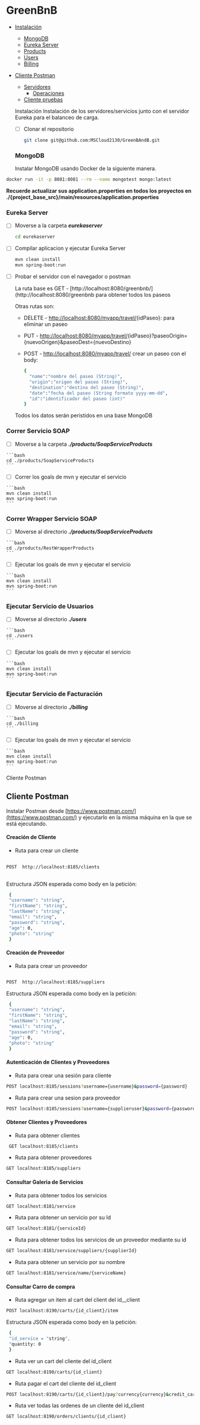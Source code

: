 # GreenBnB

- [Instalación](#heading)
  * [MongoDB](#sub-heading-mongodb)
  * [Eureka Server](#sub-heading-eureka)
  * [Products](#sub-heading-billing)
  * [Users](#sub-heading-users)
  * [Billing](#sub-heading-billing)
- [Cliente Postman](#heading-1)
  * [Servidores](#sub-heading-1)
    + [Operaciones](#sub-sub-heading-1)
  * [Cliente pruebas](#sub-heading-2)

  <a name="heading">Instalación</a>
  Instalación de los servidores/servicios junto con el servidor Eureka para el balanceo de carga.
   - [ ]  Clonar el repositorio

      ```bash
      git clone git@github.com:MSCloud2130/GreenBAndB.git
      ```
      
  <a name="sub-heading-mongodb"></a>
  ### MongoDB
  Instalar MongoDB usando Docker de la siguiente manera. 
```bash
docker run -it -p 8081:8081 --rm --name mongotest mongo:latest

```
**Recuerde actualizar sus application.properties en todos los proyectos en ./{project_base_src}/main/resources/application.properties**

<a name="sub-heading-eureka"></a>
### Eureka Server
  - [ ]  Moverse a la carpeta ***eurekaserver***

      ```bash
      cd eurekaserver
      ```

  - [ ]  Compilar aplicacion y ejecutar Eureka Server

      ```bash
      mvn clean install
	  mvn spring-boot:run
      ```

  - [ ]  Probar el servidor con el navegador o postman

      La ruta base es GET -  [http://localhost:8080/greenbnb/](http://localhost:8080/greenbnb para obtener todos los paseos

      Otras rutas son:

      - DELETE - [http://localhost:8080/myapp/travel/](http://localhost:8080/myapp/travel/){idPaseo}: para eliminar un paseo
      - PUT - [http://localhost:8080/myapp/travel/](http://localhost:8080/myapp/travel/){idPaseo}?paseoOrigin={nuevoOrigen}&paseoDest={nuevoDestino}
      - POST -  [http://localhost:8080/myapp/travel/](http://localhost:8080/myapp/travel/) crear un paseo con el body:

          ```bash
          {
            "name":"nombre del paseo (String)",
            "origin":"origen del paseo (String)",
            "destination":"destino del paseo (String)",
            "date":"fecha del paseo (String formato yyyy-mm-dd",
            "id":"identificador del paseo (int)"
          }
          ```

      Todos los datos serán peristidos en una base MongoDB

 <a name="sub-heading-soap"></a>
  ### Correr Servicio SOAP
  - [ ]  Moverse a la carpeta ***./products/SoapServiceProducts***

    ```bash
    cd ./products/SoapServiceProducts 
    ```
  - [ ]  Correr los goals de mvn y ejecutar el servicio

    ```bash
    mvn clean install
	mvn spring-boot:run
    ```

 <a name="sub-heading-products"></a>
  ### Correr Wrapper Servicio SOAP
  - [ ]  Moverse al directorio ***./products/SoapServiceProducts***

    ```bash
    cd ./products/RestWrapperProducts 
    ```
  - [ ]  Ejecutar los goals de mvn y ejecutar el servicio

    ```bash
    mvn clean install
	mvn spring-boot:run
    ```

<a name="sub-heading-users"></a>
### Ejecutar Servicio de Usuarios
  - [ ]  Moverse al directorio ***./users***

    ```bash
    cd ./users 
    ```
  - [ ]  Ejecutar los goals de mvn y ejecutar el servicio

    ```bash
    mvn clean install
	mvn spring-boot:run
    ```
  
 <a name="sub-heading-billing"></a>
### Ejecutar Servicio de Facturación
  - [ ]  Moverse al directorio ***./billing***

    ```bash
    cd ./billing 
    ```
  - [ ]  Ejecutar los goals de mvn y ejecutar el servicio

    ```bash
    mvn clean install
	mvn spring-boot:run
    ```
  
  <a name="heading-1">Cliente Postman</a>
  ## Cliente Postman
  Instalar Postman desde [https://www.postman.com/](https://www.postman.com/) y ejecutarlo en la misma máquina en la que se está ejecutando.
#### Creación de Cliente
- Ruta para crear un cliente 
```bash
 
POST  http://localhost:8185/clients
 
```
Estructura JSON esperada como body en la petición: 

```bash
 {
 "username": "string",
 "firstName": "string",
 "lastName": "string",
 "email": "string",
 "password": "string",
 "age": 0,
 "photo": "string" 
 }
```
	
#### Creación de Proveedor 
 - Ruta para crear un proveedor
 ```bash
 
 POST  http://localhost:8185/suppliers 
```
Estructura JSON esperada como body en la petición: 
```bash
 {
 "username": "string",
 "firstName": "string",
 "lastName": "string",
 "email": "string",
 "password": "string",
 "age": 0,
 "photo": "string" 
 }
```
#### Autenticación de Clientes y Proveedores 
 - Ruta para crear una sesión para cliente 
```bash
POST localhost:8185/sessions?username={username}&password={password}
```

 - Ruta para crear una sesion para proveedor 
```bash
POST localhost:8185/sessions?username={supplieruser}&password={password}
```  
  #### Obtener Clientes y Proveedores 
 - Ruta para obtener clientes 
```bash
 GET localhost:8185/clients
```  
 - Ruta para obtener proveedores
 ```bash
GET localhost:8185/suppliers
```  
 #### Consultar Galeria de Servicios
 - Ruta para obtener todos los servicios
 ```bash
GET localhost:8181/service
```  
 - Ruta para obtener un servicio por su Id
 ```bash
GET localhost:8181/{serviceId}
```  
 - Ruta para obtener todos los servicios de un proveedor mediante su id
 ```bash
GET localhost:8181/service/suppliers/{supplierId}
```  
 - Ruta para obtener un servicio por su nombre
 ```bash
GET localhost:8181/service/name/{serviceName}
```  

 #### Consultar Carro de compra
  - Ruta agregar un item al cart del client del id__client
 ```bash
POST localhost:8190/carts/{id_client}/item
```  
Estructura JSON esperada como body en la petición: 

```bash
 {
 "id_service = "string",
 "quantity: 0
 }
 ```  
  - Ruta ver un cart del cliente del id_client
 ```bash
GET localhost:8190/carts/{id_client}
```  
 - Ruta pagar el cart del cliente del id_client
 ```bash
POST localhost:8190/carts/{id_client}/pay?currency{currency}&credit_card{credit_card}
```  

 - Ruta ver todas las ordenes de un cliente del id_client
 ```bash
GET localhost:8190/orders/clients/{id_client}
```  
